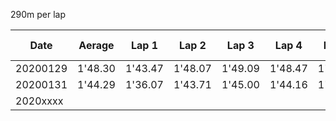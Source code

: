 290m per lap

|Date    |Aerage |Lap 1  |Lap 2  |Lap 3  |Lap 4  |Lap 5  |Lap 6  |Lap 7  |Lap 8  |Lap 9  |Lap 10 |Lap 11|
|--------|-------|-------|-------|-------|-------|-------|-------|-------|-------|-------|-------|------|
|20200129|1'48.30|1'43.47|1'48.07|1'49.09|1'48.47|1'48.15|1'51.49|1'49.39|||||
|20200131|1'44.29|1'36.07|1'43.71|1'45.00|1'44.16|1'44.54|1'43.53|1'46.86|1'46.81|1'47.98|1'44.28||
|2020xxxx|||||||||||||
